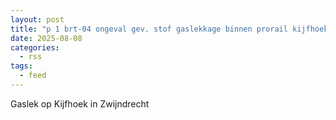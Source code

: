 ```yaml
---
layout: post
title: "p 1 brt-04 ongeval gev. stof gaslekkage binnen prorail kijfhoek develsingel zwijndrecht 189492 186332 186339"
date: 2025-08-08
categories: 
  - rss
tags: 
  - feed
---
```


Gaslek op Kijfhoek in Zwijndrecht
